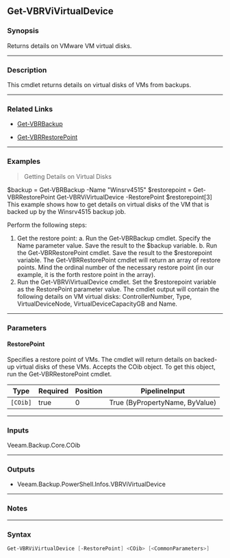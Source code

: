 Get-VBRViVirtualDevice
----------------------

### Synopsis
Returns details on VMware VM virtual disks.

---

### Description

This cmdlet returns details on virtual disks of VMs from backups.

---

### Related Links
* [Get-VBRBackup](Get-VBRBackup)

* [Get-VBRRestorePoint](Get-VBRRestorePoint)

---

### Examples
> Getting Details on Virtual Disks

$backup = Get-VBRBackup -Name "Winsrv4515"
$restorepoint = Get-VBRRestorePoint
Get-VBRViVirtualDevice -RestorePoint $restorepoint[3]
This example shows how to get details on virtual disks of the VM that is backed up by the Winsrv4515 backup job.

Perform the following steps:

1. Get the restore point:
a. Run the Get-VBRBackup cmdlet.
Specify the Name parameter value.
Save the result to the $backup variable.
b. Run the Get-VBRRestorePoint cmdlet.
Save the result to the $restorepoint variable.
The Get-VBRRestorePoint cmdlet will return an array of restore points.
Mind the ordinal number of the necessary restore point (in our example, it is the forth restore point in the array).
2. Run the Get-VBRViVirtualDevice cmdlet.
Set the $restorepoint variable as the RestorePoint parameter value.
The cmdlet output will contain the following details on VM virtual disks: ControllerNumber, Type, VirtualDeviceNode, VirtualDeviceCapacityGB and Name.

---

### Parameters
#### **RestorePoint**
Specifies a restore point of VMs.
The cmdlet will return details on backed-up virtual disks of these VMs.
Accepts the COib object. To get this object, run the Get-VBRRestorePoint cmdlet.

|Type    |Required|Position|PipelineInput                 |
|--------|--------|--------|------------------------------|
|`[COib]`|true    |0       |True (ByPropertyName, ByValue)|

---

### Inputs
Veeam.Backup.Core.COib

---

### Outputs
* Veeam.Backup.PowerShell.Infos.VBRViVirtualDevice

---

### Notes

---

### Syntax
```PowerShell
Get-VBRViVirtualDevice [-RestorePoint] <COib> [<CommonParameters>]
```
